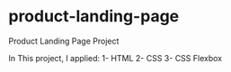 # product-landing-page
Product Landing Page Project

In This project, I applied:
1- HTML
2- CSS
3- CSS Flexbox
